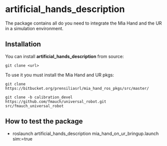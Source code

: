 # artificial_hands_description
The package contains all do you need to integrate the Mia Hand and the UR in a simulation environment. 

## Installation
You can install **artificial_hands_description** from source: 
```
git clone <url>
```
To use it you must install the Mia Hand and UR pkgs: 
```
git clone https://bitbucket.org/prensiliasrl/mia_hand_ros_pkgs/src/master/
```
```
git clone -b calibration_devel https://github.com/fmauch/universal_robot.git src/fmauch_universal_robot
```

## How to test the package

 - roslaunch artificial_hands_description mia_hand_on_ur_bringup.launch sim:=true 
